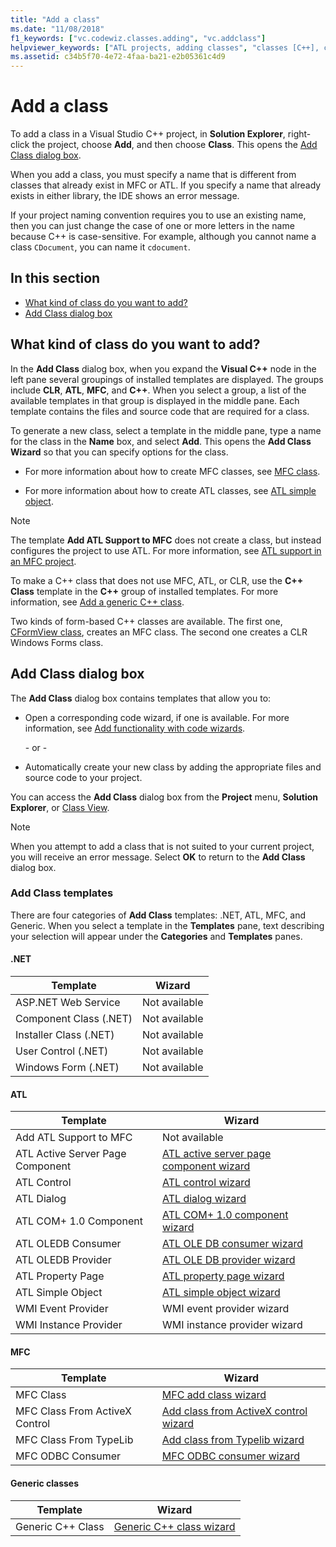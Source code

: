 ```yaml
---
title: "Add a class"
ms.date: "11/08/2018"
f1_keywords: ["vc.codewiz.classes.adding", "vc.addclass"]
helpviewer_keywords: ["ATL projects, adding classes", "classes [C++], creating", "classes [C++], adding", "Add Class dialog box"]
ms.assetid: c34b5f70-4e72-4faa-ba21-e2b05361c4d9
---
```

# Add a class

To add a class in a Visual Studio C++ project, in **Solution Explorer**, right-click the project, choose **Add**, and then choose **Class**. This opens the [Add Class dialog box](#add-class-dialog-box).

When you add a class, you must specify a name that is different from classes that already exist in MFC or ATL. If you specify a name that already exists in either library, the IDE shows an error message.

If your project naming convention requires you to use an existing name, then you can just change the case of one or more letters in the name because C++ is case-sensitive. For example, although you cannot name a class `CDocument`, you can name it `cdocument`.

## In this section

- [What kind of class do you want to add?](#what-kind-of-class-do-you-want-to-add)
- [Add Class dialog box](#add-class-dialog-box)

## What kind of class do you want to add?

In the **Add Class** dialog box, when you expand the **Visual C++** node in the left pane several groupings of installed templates are displayed. The groups include **CLR**, **ATL**, **MFC**, and **C++**. When you select a group, a list of the available templates in that group is displayed in the middle pane. Each template contains the files and source code that are required for a class.

To generate a new class, select a template in the middle pane, type a name for the class in the **Name** box, and select **Add**. This opens the **Add Class Wizard** so that you can specify options for the class.

- For more information about how to create MFC classes, see [MFC class](../mfc/reference/adding-an-mfc-class.md).

- For more information about how to create ATL classes, see [ATL simple object](../atl/reference/adding-an-atl-simple-object.md).

> [!NOTE]
> The template **Add ATL Support to MFC** does not create a class, but instead configures the project to use ATL. For more information, see [ATL support in an MFC project](../mfc/reference/adding-atl-support-to-your-mfc-project.md).

To make a C++ class that does not use MFC, ATL, or CLR, use the **C++ Class** template in the **C++** group of installed templates. For more information, see [Add a generic C++ class](../ide/adding-a-generic-cpp-class.md).

Two kinds of form-based C++ classes are available. The first one, [CFormView class](../mfc/reference/cformview-class.md), creates an MFC class. The second one creates a CLR Windows Forms class.

## Add Class dialog box

The **Add Class** dialog box contains templates that allow you to:

- Open a corresponding code wizard, if one is available. For more information, see [Add functionality with code wizards](../ide/adding-functionality-with-code-wizards-cpp.md).

   \- or -

- Automatically create your new class by adding the appropriate files and source code to your project.

You can access the **Add Class** dialog box from the **Project** menu, **Solution Explorer**, or [Class View](/visualstudio/ide/viewing-the-structure-of-code).

> [!NOTE]
> When you attempt to add a class that is not suited to your current project, you will receive an error message. Select **OK** to return to the **Add Class** dialog box.

### Add Class templates

There are four categories of **Add Class** templates: .NET, ATL, MFC, and Generic. When you select a template in the **Templates** pane, text describing your selection will appear under the **Categories** and **Templates** panes.

#### .NET

|Template|Wizard|
|--------------|------------|
|ASP.NET Web Service|Not available|
|Component Class (.NET)|Not available|
|Installer Class (.NET)|Not available|
|User Control (.NET)|Not available|
|Windows Form (.NET)|Not available|

#### ATL

|Template|Wizard|
|--------------|------------|
|Add ATL Support to MFC|Not available|
|ATL Active Server Page Component|[ATL active server page component wizard](../atl/reference/atl-active-server-page-component-wizard.md)|
|ATL Control|[ATL control wizard](../atl/reference/atl-control-wizard.md)|
|ATL Dialog|[ATL dialog wizard](../atl/reference/atl-dialog-wizard.md)|
|ATL COM+ 1.0 Component|[ATL COM+ 1.0 component wizard](../atl/reference/atl-com-plus-1-0-component-wizard.md)|
|ATL OLEDB Consumer|[ATL OLE DB consumer wizard](../atl/reference/atl-ole-db-consumer-wizard.md)|
|ATL OLEDB Provider|[ATL OLE DB provider wizard](../atl/reference/atl-ole-db-provider-wizard.md)|
|ATL Property Page|[ATL property page wizard](../atl/reference/atl-property-page-wizard.md)|
|ATL Simple Object|[ATL simple object wizard](../atl/reference/atl-simple-object-wizard.md)|
|WMI Event Provider|WMI event provider wizard|
|WMI Instance Provider|WMI instance provider wizard|

#### MFC

|Template|Wizard|
|--------------|------------|
|MFC Class|[MFC add class wizard](../mfc/reference/mfc-add-class-wizard.md)|
|MFC Class From ActiveX Control|[Add class from ActiveX control wizard](../ide/add-class-from-activex-control-wizard.md)|
|MFC Class From TypeLib|[Add class from Typelib wizard](../mfc/reference/add-class-from-typelib-wizard.md)|
|MFC ODBC Consumer|[MFC ODBC consumer wizard](../mfc/reference/mfc-odbc-consumer-wizard.md)|

#### Generic classes

|Template|Wizard|
|--------------|------------|
|Generic C++ Class|[Generic C++ class wizard](../ide/generic-cpp-class-wizard.md)|
